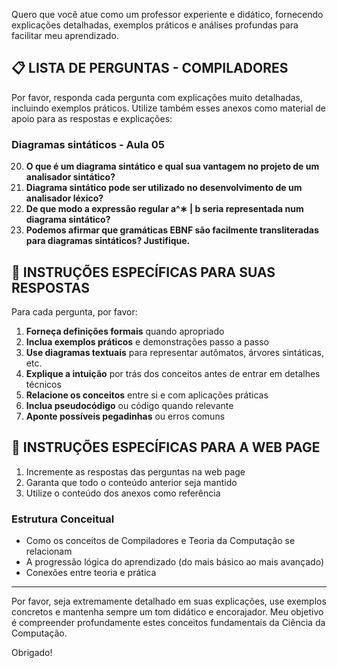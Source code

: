Quero que você atue como um professor experiente e didático, fornecendo explicações detalhadas, exemplos práticos e análises profundas para facilitar meu aprendizado.

## 📋 LISTA DE PERGUNTAS - COMPILADORES

Por favor, responda cada pergunta com explicações muito detalhadas, incluindo exemplos práticos.
Utilize também esses anexos como material de apoio para as respostas e explicações:

### Diagramas sintáticos - Aula 05
20. **O que é um diagrama sintático e qual sua vantagem no projeto de um analisador sintático?**
21. **Diagrama sintático pode ser utilizado no desenvolvimento de um analisador léxico?**
22. **De que modo a expressão regular a^∗ | b seria representada num diagrama sintático?**
23. **Podemos afirmar que gramáticas EBNF são facilmente transliteradas para diagramas sintáticos? Justifique.**

## 🎯 INSTRUÇÕES ESPECÍFICAS PARA SUAS RESPOSTAS

Para cada pergunta, por favor:

1. **Forneça definições formais** quando apropriado
2. **Inclua exemplos práticos** e demonstrações passo a passo
3. **Use diagramas textuais** para representar autômatos, árvores sintáticas, etc.
4. **Explique a intuição** por trás dos conceitos antes de entrar em detalhes técnicos
5. **Relacione os conceitos** entre si e com aplicações práticas
6. **Inclua pseudocódigo** ou código quando relevante
7. **Aponte possíveis pegadinhas** ou erros comuns

## 🎯 INSTRUÇÕES ESPECÍFICAS PARA A WEB PAGE

1. Incremente as respostas das perguntas na web page
2. Garanta que todo o conteúdo anterior seja mantido
3. Utilize o conteúdo dos anexos como referência

### Estrutura Conceitual
- Como os conceitos de Compiladores e Teoria da Computação se relacionam
- A progressão lógica do aprendizado (do mais básico ao mais avançado)
- Conexões entre teoria e prática

---

Por favor, seja extremamente detalhado em suas explicações, use exemplos concretos e mantenha sempre um tom didático e encorajador. Meu objetivo é compreender profundamente estes conceitos fundamentais da Ciência da Computação.

Obrigado!